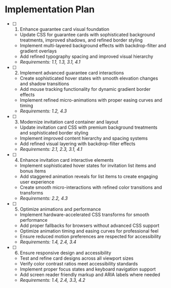 # Implementation Plan

- [ ] 1. Enhance guarantee card visual foundation






  - Update CSS for guarantee cards with sophisticated background treatments, improved shadows, and refined border styling
  - Implement multi-layered background effects with backdrop-filter and gradient overlays
  - Add refined typography spacing and improved visual hierarchy
  - _Requirements: 1.1, 1.3, 3.1, 4.1_

- [ ] 2. Implement advanced guarantee card interactions
  - Create sophisticated hover states with smooth elevation changes and shadow transitions
  - Add mouse tracking functionality for dynamic gradient border effects
  - Implement refined micro-animations with proper easing curves and timing
  - _Requirements: 1.2, 4.3_

- [ ] 3. Modernize invitation card container and layout
  - Update invitation card CSS with premium background treatments and sophisticated border styling
  - Implement improved content hierarchy and spacing systems
  - Add refined visual layering with backdrop-filter effects
  - _Requirements: 2.1, 2.3, 3.1, 4.1_

- [ ] 4. Enhance invitation card interactive elements
  - Implement sophisticated hover states for invitation list items and bonus items
  - Add staggered animation reveals for list items to create engaging user experience
  - Create smooth micro-interactions with refined color transitions and transforms
  - _Requirements: 2.2, 4.3_

- [ ] 5. Optimize animations and performance
  - Implement hardware-accelerated CSS transforms for smooth performance
  - Add proper fallbacks for browsers without advanced CSS support
  - Optimize animation timing and easing curves for professional feel
  - Ensure reduced motion preferences are respected for accessibility
  - _Requirements: 1.4, 2.4, 3.4_

- [ ] 6. Ensure responsive design and accessibility
  - Test and refine card designs across all viewport sizes
  - Verify color contrast ratios meet accessibility standards
  - Implement proper focus states and keyboard navigation support
  - Add screen reader friendly markup and ARIA labels where needed
  - _Requirements: 1.4, 2.4, 3.3, 4.2_